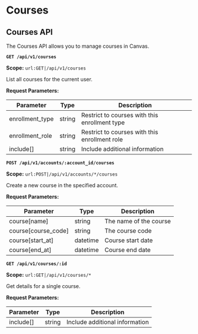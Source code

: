 # Courses

## Courses API

The Courses API allows you to manage courses in Canvas.

**`GET /api/v1/courses`**

**Scope:** `url:GET|/api/v1/courses`

List all courses for the current user.

**Request Parameters:**

| Parameter       | Type   | Description                                   |
| --------------- | ------ | --------------------------------------------- |
| enrollment_type | string | Restrict to courses with this enrollment type |
| enrollment_role | string | Restrict to courses with this enrollment role |
| include[]       | string | Include additional information                |

**`POST /api/v1/accounts/:account_id/courses`**

**Scope:** `url:POST|/api/v1/accounts/*/courses`

Create a new course in the specified account.

**Request Parameters:**

| Parameter           | Type     | Description            |
| ------------------- | -------- | ---------------------- |
| course[name]        | string   | The name of the course |
| course[course_code] | string   | The course code        |
| course[start_at]    | datetime | Course start date      |
| course[end_at]      | datetime | Course end date        |

**`GET /api/v1/courses/:id`**

**Scope:** `url:GET|/api/v1/courses/*`

Get details for a single course.

**Request Parameters:**

| Parameter | Type   | Description                    |
| --------- | ------ | ------------------------------ |
| include[] | string | Include additional information |
